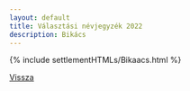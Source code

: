 ```yaml
---
layout: default
title: Választási névjegyzék 2022
description: Bikács
---
```


{% include settlementHTMLs/Bikaacs.html %}

[Vissza](./)